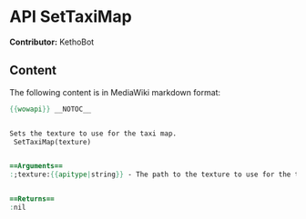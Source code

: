 # API SetTaxiMap

**Contributor:** KethoBot

## Content

The following content is in MediaWiki markdown format:

```mediawiki
{{wowapi}} __NOTOC__


Sets the texture to use for the taxi map.
 SetTaxiMap(texture)


==Arguments==
:;texture:{{apitype|string}} - The path to the texture to use for the taxi map.


==Returns==
:nil
```